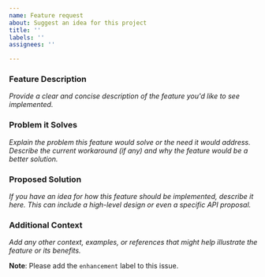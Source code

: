 ```yaml
---
name: Feature request
about: Suggest an idea for this project
title: ''
labels: ''
assignees: ''

---
```


### Feature Description

*Provide a clear and concise description of the feature you'd like to see implemented.*

### Problem it Solves

*Explain the problem this feature would solve or the need it would address. Describe the current workaround (if any) and why the feature would be a better solution.*

### Proposed Solution

*If you have an idea for how this feature should be implemented, describe it here. This can include a high-level design or even a specific API proposal.*

### Additional Context

*Add any other context, examples, or references that might help illustrate the feature or its benefits.*

**Note**: Please add the `enhancement` label to this issue.
